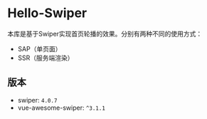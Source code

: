 # Hello-Swiper

本库是基于Swiper实现首页轮播的效果。分别有两种不同的使用方式：

- SAP（单页面）
- SSR（服务端渲染）

## 版本

- swiper: `4.0.7`
- vue-awesome-swiper: `^3.1.1`

